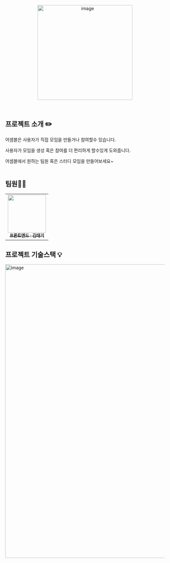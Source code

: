 <p align="middle" >
<img width="300" alt="image" src="https://github.com/taeginote/Assembled/assets/103398790/460514cd-dd01-47e5-8bab-d95966010081">
</p>
<br/>
 
## 프로젝트 소개 ✏️

어셈블은 사용자가 직접 모임을 만들거나 참여할수 있습니다.

사용자가 모임을 생성 혹은 참여를 더 편리하게 할수있게 도와줍니다.

어셈블에서 원하는 팀원 혹은 스터디 모임을 만들어보세요~
<br/>
<br/>

## 팀원🙋‍♂️

<table>
  <tbody>
    <tr>
      <td align="center"><a href="https://github.com/taeginote"><img src="https://avatars.githubusercontent.com/u/103398790?v=4" width="120px;" alt=""/><br /><sub><b>프론트엔드 : 김태기 </b></sub></a><br /></td>
    </tr>
  </tbody>
</table>

## 프로젝트 기술스택 💡

<img width="929" alt="image" src="https://github.com/taeginote/Assembled/assets/103398790/192a5544-c0fe-4678-b82f-db9bae1559be">
